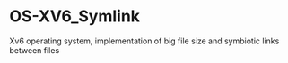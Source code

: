 # OS-XV6_Symlink
Xv6 operating system, implementation of big file size and symbiotic links between files
